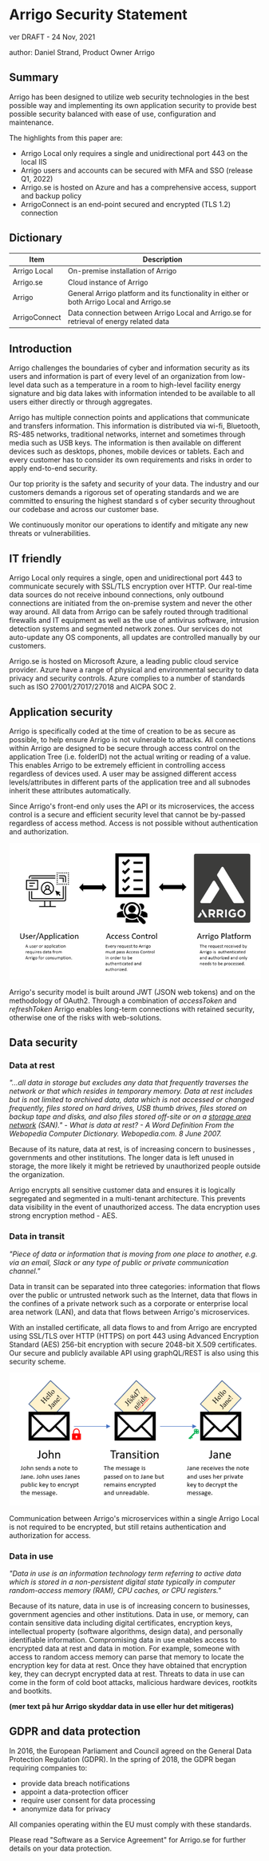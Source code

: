 # Arrigo Security Statement

ver DRAFT - 24 Nov, 2021

author: Daniel Strand, Product Owner Arrigo

## Summary

Arrigo has been designed to utilize web security technologies in the best possible way and implementing its own application security to provide best possible security balanced with ease of use, configuration and maintenance.

The highlights from this paper are:

- Arrigo Local only requires a single and unidirectional port 443 on the local IIS 
- Arrigo users and accounts can be secured with MFA and SSO (release Q1, 2022)
- Arrigo.se is hosted on Azure and has a comprehensive access, support and backup policy
- ArrigoConnect is an end-point secured and encrypted (TLS 1.2) connection

## Dictionary

| Item          | Description                                                  |
| ------------- | ------------------------------------------------------------ |
| Arrigo Local  | On-premise installation of Arrigo                            |
| Arrigo.se     | Cloud instance of Arrigo                                 |
| Arrigo        | General Arrigo platform and its functionality in either or both Arrigo Local and Arrigo.se |
| ArrigoConnect | Data connection between Arrigo Local and Arrigo.se for retrieval of energy related data |

## Introduction

Arrigo challenges the boundaries of cyber and information security as its users and information is part of every level of an organization from low-level data such as a temperature in a room to high-level facility energy signature and big data lakes with information intended to be available to all users either directly or through aggregates.

Arrigo has multiple connection points and applications that communicate and transfers information. This information is distributed via wi-fi, Bluetooth, RS-485 networks, traditional networks, internet and sometimes through media such as USB keys. The information is then available on different devices such as desktops, phones, mobile devices or tablets. Each and every customer has to consider its own requirements and risks in order to apply end-to-end security.

Our top priority is the safety and security of your data. The industry and our customers demands a rigorous set of operating standards and we are committed to ensuring the highest standard s of cyber security throughout our codebase and across our customer base.

We continuously monitor our operations to identify and mitigate any new threats or vulnerabilities. 

## IT friendly

Arrigo Local only requires a single, open and unidirectional port 443 to communicate securely with SSL/TLS encryption over HTTP. Our real-time data sources do not receive inbound connections, only outbound connections are initiated from the on-premise system and never the other way around. All data from Arrigo can be safely routed through traditional firewalls and IT equipment as well as the use of antivirus software, intrusion detection systems and segmented network zones. Our services do not auto-update any OS components, all updates are controlled manually by our customers.

Arrigo.se is hosted on Microsoft Azure, a leading public cloud service provider. Azure have a range of physical and environmental security to data privacy and security controls. Azure complies to a number of standards such as ISO 27001/27017/27018 and AICPA SOC 2.

## Application security

Arrigo is specifically coded at the time of creation to be as secure as possible, to help ensure Arrigo is not vulnerable to attacks. All connections within Arrigo are designed to be secure through access control on the application Tree (i.e. folderID) not the actual writing or reading of a value. This enables Arrigo to be extremely efficient in controlling access regardless of devices used. A user may be assigned different access levels/attributes in different parts of the application tree and all subnodes inherit these attributes automatically. 

Since Arrigo's front-end only uses the API or its microservices, the access control is a secure and efficient security level that cannot be by-passed regardless of access method. Access is not possible without authentication and authorization.

![Access](./images/securitystatement_2.png)

Arrigo's security model is built around JWT (JSON web tokens) and on the methodology of OAuth2. Through a combination of *accessToken* and *refreshToken* Arrigo enables long-term connections with retained security, otherwise one of the risks with web-solutions.

## Data security

### Data at rest

*"...all data in storage but excludes any data that frequently traverses the network or that which resides in temporary memory. Data at rest includes but is not limited to archived data, data which is not accessed or changed frequently, files stored on hard drives, USB thumb drives, files stored on backup tape and disks, and also files stored off-site or on a [storage area network](https://en.wikipedia.org/wiki/Storage_area_network) (SAN)."* *-  What is data at rest? - A Word Definition From the Webopedia Computer Dictionary. Webopedia.com. 8 June 2007.*

Because of its nature, data at rest, is of increasing concern to businesses , governments and other institutions. The longer data is left unused in storage, the more likely it might be retrieved by unauthorized people outside the organization. 

Arrigo encrypts all sensitive customer data and ensures it is logically segregated and segmented in a multi-tenant architecture. This prevents data visibility in the event of unauthorized access. The data encryption uses strong encryption method - AES. 

### Data in transit

*"Piece of data or information that is moving from one place to another, e.g. via an email, Slack or any type of public or private communication channel."* 

Data in transit can be separated into three categories: information that flows over the public or untrusted network such as the Internet, data that flows in the confines of a private network such as a corporate or enterprise local area network (LAN), and data that flows between Arrigo's microservices.

With an installed certificate, all data flows to and from Arrigo are encrypted using SSL/TLS over HTTP (HTTPS) on port 443 using Advanced Encryption Standard (AES) 256-bit encryption with secure 2048-bit X.509 certificates. Our secure and publicly available API using graphQL/REST is also using this security scheme.

![Encryption](./images/securitystatement_1.png)

Communication between Arrigo's microservices within a single Arrigo Local is not required to be encrypted, but still retains authentication and authorization for access.

### Data in use

*"Data in use is an information technology term referring to active data which is stored in a non-persistent digital state typically in computer random-access memory (RAM), CPU caches, or CPU registers."*

Because of its nature, data in use is of increasing concern to businesses, government agencies and other institutions. Data in use, or memory, can contain sensitive data including digital certificates, encryption keys, intellectual property (software algorithms, design data), and personally identifiable information. Compromising data in use enables access to encrypted data at rest and data in motion. For example, someone with access to random access memory can parse that memory to locate the encryption key for data at rest. Once they have obtained that encryption key, they can decrypt encrypted data at rest. Threats to data in use can come in the form of cold boot attacks, malicious hardware devices, rootkits and bootkits.

**(mer text på hur Arrigo skyddar data in use eller hur det mitigeras)**

## GDPR and data protection

In 2016, the European Parliament and Council agreed on the General Data Protection Regulation (GDPR). In the spring of 2018, the GDPR began requiring companies to:

- provide data breach notifications
- appoint a data-protection officer
- require user consent for data processing
- anonymize data for privacy

All companies operating within the EU must comply with these standards.

Please read "Software as a Service Agreement" for Arrigo.se for further details on your data protection.
